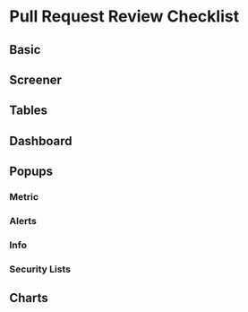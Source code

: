# Pull Request Review Checklist #

## Basic ##
## Screener ##
## Tables ##
## Dashboard ##
## Popups ##
### Metric ###
### Alerts ###
### Info ###
### Security Lists ###
## Charts ##
